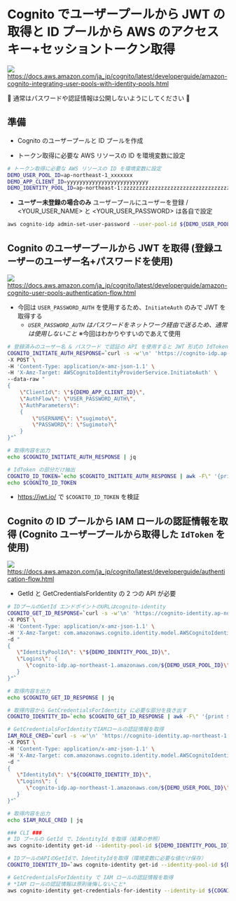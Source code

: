 # Cognito でユーザープールから JWT の取得と ID プールから AWS のアクセスキー+セッショントークン取得
![](https://docs.aws.amazon.com/ja_jp/cognito/latest/developerguide/images/scenario-cup-cib.png)
https://docs.aws.amazon.com/ja_jp/cognito/latest/developerguide/amazon-cognito-integrating-user-pools-with-identity-pools.html

🚨 通常はパスワードや認証情報は公開しないようにしてください 🚨

## 準備
- Cognito のユーザープールと ID プールを作成

- トークン取得に必要な AWS リソースの ID を環境変数に設定
```bash
# トークン取得に必要な AWS リソースの ID を環境変数に設定
DEMO_USER_POOL_ID=ap-northeast-1_xxxxxxx
DEMO_APP_CLIENT_ID=yyyyyyyyyyyyyyyyyyyyyyyyyy
DEMO_IDENTITY_POOL_ID=ap-northeast-1:zzzzzzzzzzzzzzzzzzzzzzzzzzzzzzzzzzzz
```

- **ユーザー未登録の場合のみ** ユーザープールにユーザーを登録 / <YOUR_USER_NAME> と <YOUR_USER_PASSWORD> は各自で設定
```bash
aws cognito-idp admin-set-user-password --user-pool-id ${DEMO_USER_POOL_ID} --username <YOUR_USER_NAME> --password <YOUR_USER_PASSWORD> --permanent
```

## Cognito のユーザープールから JWT を取得 (登録ユーザーのユーザー名+パスワードを使用)
![](https://docs.aws.amazon.com/ja_jp/cognito/latest/developerguide/images/cognito-user-pool-auth-flow-srp.png)
https://docs.aws.amazon.com/ja_jp/cognito/latest/developerguide/amazon-cognito-user-pools-authentication-flow.html
- 今回は `USER_PASSWORD_AUTH` を使用するため、`InitiateAuth` のみで JWT を取得する
  - *`USER_PASSWORD_AUTH` はパスワードをネットワーク経由で送るため、通常は使用しないこと* ※今回はわかりやすいのであえて使用
```bash
# 登録済みのユーザー名 & パスワード で認証の API を使用すると JWT 形式の IdToken, AccessToken, RefretshToken が取得できる
COGNITO_INITIATE_AUTH_RESPONSE=`curl -s -w'\n' 'https://cognito-idp.ap-northeast-1.amazonaws.com/' \
-X POST \
-H 'Content-Type: application/x-amz-json-1.1' \
-H 'X-Amz-Target: AWSCognitoIdentityProviderService.InitiateAuth' \
--data-raw "
{
    \"ClientId\": \"${DEMO_APP_CLIENT_ID}\",
    \"AuthFlow\": \"USER_PASSWORD_AUTH\",
    \"AuthParameters\":
    {
        \"USERNAME\": \"sugimoto\",
        \"PASSWORD\": \"Sugimoto?\"
    }
}"`

# 取得内容を出力
echo $COGNITO_INITIATE_AUTH_RESPONSE | jq

# IdToken の部分だけ抽出
COGNITO_ID_TOKEN=`echo $COGNITO_INITIATE_AUTH_RESPONSE | awk -F\" '{print $12}'`
echo $COGNITO_ID_TOKEN
```

- https://jwt.io/ で `$COGNITO_ID_TOKEN` を検証

## Cognito の ID プールから IAM ロールの認証情報を取得 (Cognito ユーザープールから取得した `IdToken` を使用)

![](https://docs.aws.amazon.com/ja_jp/cognito/latest/developerguide/images/amazon-cognito-ext-auth-enhanced-flow.png)
https://docs.aws.amazon.com/ja_jp/cognito/latest/developerguide/authentication-flow.html

- GetId と GetCredentialsForIdentity の 2 つの API が必要
```bash
# IDプールのGetId エンドポイントのURLはcognito-identity
COGNITO_GET_ID_RESPONSE=`curl -s -w'\n' 'https://cognito-identity.ap-northeast-1.amazonaws.com/' \
-X POST \
-H 'Content-Type: application/x-amz-json-1.1' \
-H 'X-Amz-Target: com.amazonaws.cognito.identity.model.AWSCognitoIdentityService.GetId' \
-d "
{
   \"IdentityPoolId\": \"${DEMO_IDENTITY_POOL_ID}\",
   \"Logins\": {
      \"cognito-idp.ap-northeast-1.amazonaws.com/${DEMO_USER_POOL_ID}\" : \"${COGNITO_ID_TOKEN}\"
   }
}"`

# 取得内容を出力
echo $COGNITO_GET_ID_RESPONSE | jq

# 取得内容から GetCredentialsForIdentity に必要な部分を抜き出す
COGNITO_IDENTITY_ID=`echo $COGNITO_GET_ID_RESPONSE | awk -F\" '{print $4}'`

# GetCredentialsForIdentityでIAMロールの認証情報を取得
IAM_ROLE_CRED=`curl -s -w'\n' 'https://cognito-identity.ap-northeast-1.amazonaws.com/' \
-X POST \
-H 'Content-Type: application/x-amz-json-1.1' \
-H 'X-Amz-Target: com.amazonaws.cognito.identity.model.AWSCognitoIdentityService.GetCredentialsForIdentity' \
-d "
{
   \"IdentityId\": \"${COGNITO_IDENTITY_ID}\",
   \"Logins\": {
      \"cognito-idp.ap-northeast-1.amazonaws.com/${DEMO_USER_POOL_ID}\" : \"${COGNIT_ID_TOKEN}\"
   }
}"`

# 取得内容を出力
echo $IAM_ROLE_CRED | jq
```

```bash
### CLI ###
# ID プールの GetId で、IdentityId を取得（結果の参照）
aws cognito-identity get-id --identity-pool-id ${DEMO_IDENTITY_POOL_ID} --logins "{\"cognito-idp.ap-northeast-1.amazonaws.com/${DEMO_USER_POOL_ID}\":\"${COGNIT_ID_TOKEN}\"}" --output json | jq

# IDプールのAPIのGetIdで、IdentityIdを取得（環境変数に必要な値だけ保存）
COGNITO_IDENTITY_ID=`aws cognito-identity get-id --identity-pool-id ${DEMO_IDENTITY_POOL_ID} --logins "{\"cognito-idp.ap-northeast-1.amazonaws.com/${DEMO_USER_POOL_ID}\":\"${COGNIT_ID_TOKEN}\"}" --output text --query 'IdentityId'`

# GetCredentialsForIdentity で IAM ロールの認証情報を取得
# *IAM ロールの認証情報は原則後悔しないこと*
aws cognito-identity get-credentials-for-identity --identity-id ${COGNITO_IDENTITY_ID} --logins "{\"cognito-idp.ap-northeast-1.amazonaws.com/${DEMO_USER_POOL_ID}\":\"${COGNIT_ID_TOKEN}\"}"
```
